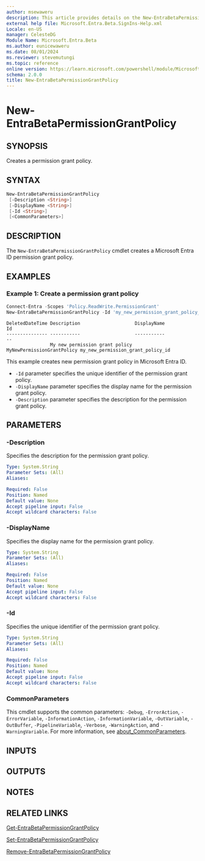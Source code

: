 ```yaml
---
author: msewaweru
description: This article provides details on the New-EntraBetaPermissionGrantPolicy command.
external help file: Microsoft.Entra.Beta.SignIns-Help.xml
Locale: en-US
manager: CelesteDG
Module Name: Microsoft.Entra.Beta
ms.author: eunicewaweru
ms.date: 08/01/2024
ms.reviewer: stevemutungi
ms.topic: reference
online version: https://learn.microsoft.com/powershell/module/Microsoft.Entra.Beta/New-EntraBetaPermissionGrantPolicy
schema: 2.0.0
title: New-EntraBetaPermissionGrantPolicy
---
```


# New-EntraBetaPermissionGrantPolicy

## SYNOPSIS

Creates a permission grant policy.

## SYNTAX

```powershell
New-EntraBetaPermissionGrantPolicy
 [-Description <String>]
 [-DisplayName <String>]
 [-Id <String>]
 [<CommonParameters>]
```

## DESCRIPTION

The `New-EntraBetaPermissionGrantPolicy` cmdlet creates a Microsoft Entra ID permission grant policy.

## EXAMPLES

### Example 1: Create a permission grant policy

```powershell
Connect-Entra -Scopes 'Policy.ReadWrite.PermissionGrant'
New-EntraBetaPermissionGrantPolicy -Id 'my_new_permission_grant_policy_id' -DisplayName 'MyNewPermissionGrantPolicy' -Description 'My new permission grant policy'
```

```Output
DeletedDateTime Description                    DisplayName                Id
--------------- -----------                    -----------                --
                My new permission grant policy MyNewPermissionGrantPolicy my_new_permission_grant_policy_id
```

This example creates new permission grant policy in Microsoft Entra ID.

- `-Id` parameter specifies the unique identifier of the permission grant policy.
- `-DisplayName` parameter specifies the display name for the permission grant policy.
- `-Description` parameter specifies the description for the permission grant policy.

## PARAMETERS

### -Description

Specifies the description for the permission grant policy.

```yaml
Type: System.String
Parameter Sets: (All)
Aliases:

Required: False
Position: Named
Default value: None
Accept pipeline input: False
Accept wildcard characters: False
```

### -DisplayName

Specifies the display name for the permission grant policy.

```yaml
Type: System.String
Parameter Sets: (All)
Aliases:

Required: False
Position: Named
Default value: None
Accept pipeline input: False
Accept wildcard characters: False
```

### -Id

Specifies the unique identifier of the permission grant policy.

```yaml
Type: System.String
Parameter Sets: (All)
Aliases:

Required: False
Position: Named
Default value: None
Accept pipeline input: False
Accept wildcard characters: False
```

### CommonParameters

This cmdlet supports the common parameters: `-Debug`, `-ErrorAction`, `-ErrorVariable`, `-InformationAction`, `-InformationVariable`, `-OutVariable`, `-OutBuffer`, `-PipelineVariable`, `-Verbose`, `-WarningAction`, and `-WarningVariable`. For more information, see [about_CommonParameters](https://go.microsoft.com/fwlink/?LinkID=113216).

## INPUTS

## OUTPUTS

## NOTES

## RELATED LINKS

[Get-EntraBetaPermissionGrantPolicy](Get-EntraBetaPermissionGrantPolicy.md)

[Set-EntraBetaPermissionGrantPolicy](Set-EntraBetaPermissionGrantPolicy.md)

[Remove-EntraBetaPermissionGrantPolicy](Remove-EntraBetaPermissionGrantPolicy.md)
